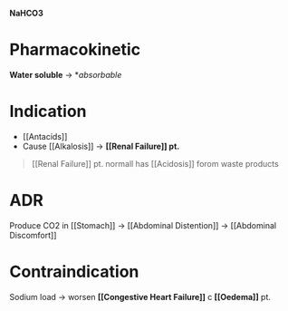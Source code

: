 **NaHCO3**

# Pharmacokinetic
**Water soluble** -> **absorbable*

# Indication
- [[Antacids]]
- Cause [[Alkalosis]] -> **[[Renal Failure]] pt.**
> [[Renal Failure]] pt. normall has [[Acidosis]] forom waste products

# ADR
Produce CO2 in [[Stomach]] -> [[Abdominal Distention]] -> [[Abdominal Discomfort]]

# Contraindication
Sodium load -> worsen **[[Congestive Heart Failure]]** c **[[Oedema]]** pt.
